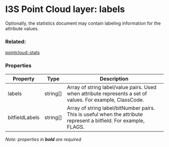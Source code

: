 # I3S Point Cloud layer: labels

Optionally, the statistics document may contain labeling information for the attribute values.

### Related:

[pointcloud::stats](stats.md)
### Properties

| Property | Type | Description |
| --- | --- | --- |
| labels | string[] | Array of string label/value pairs. Used when attribute represents a set of values. For example, ClassCode. |
| bitfieldLabels | string[] | Array of string label/bitNumber pairs. This is useful when the attribute represent a bitfield. For example, FLAGS. |

*Note: properties in **bold** are required*

